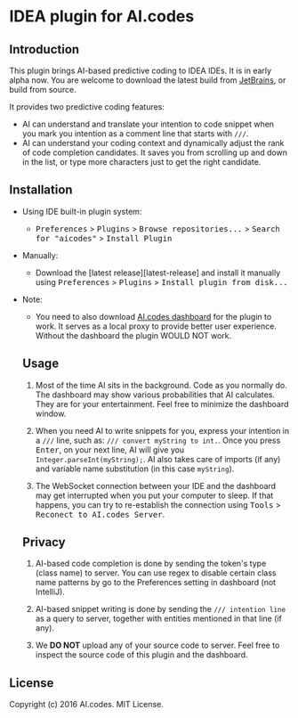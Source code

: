 IDEA plugin for AI.codes
===========================


Introduction
------------

This plugin brings AI-based predictive coding to IDEA IDEs. It is in early alpha now. You are welcome to download the latest build from [JetBrains](https://plugins.jetbrains.com/plugin/9203), or build from source.

It provides two predictive coding features:

* AI can understand and translate your intention to code snippet when you mark you intention as a comment line that starts with `///`.
* AI can understand your coding context and dynamically adjust the rank of code completion candidates. It saves you from scrolling up and down in the list, or type more characters just to get the right candidate.


Installation
------------

- Using IDE built-in plugin system:
  - <kbd>Preferences</kbd> > <kbd>Plugins</kbd> > <kbd>Browse repositories...</kbd> > <kbd>Search for "aicodes"</kbd> > <kbd>Install Plugin</kbd>
- Manually:
  - Download the [latest release][latest-release] and install it manually using <kbd>Preferences</kbd> > <kbd>Plugins</kbd> > <kbd>Install plugin from disk...</kbd>
- Note:
  - You need to also download [AI.codes dashboard](https://github.com/aicodes/dashboard) for the plugin to work. It serves as a local proxy to provide better user experience. Without the dashboard the plugin WOULD NOT work.



  Usage
  -----

  1. Most of the time AI sits in the background. Code as you normally do. The dashboard may show various probabilities that AI calculates. They are for your entertainment. Feel free to minimize the dashboard window.

  2. When you need AI to write snippets for you, express your intention in a `///` line, such as:
  `/// convert myString to int.`. Once you press <kbd>Enter</kbd>, on your next line, AI will give you
  `Integer.parseInt(myString);`. AI also takes care of imports (if any) and variable name substitution (in this case `myString`).

  3. The WebSocket connection between your IDE and the dashboard may get interrupted when you put your computer to sleep. If that happens, you can try to re-establish the connection using <kbd>Tools</kbd> > <kbd>Reconect to AI.codes Server</kbd>.

  Privacy
  -------

  1. AI-based code completion is done by sending the token's type (class name) to server. You can use regex to disable certain class name patterns by go to the Preferences setting in dashboard (not IntelliJ).

  2. AI-based snippet writing is done by sending the `/// intention line` as a query to server, together with entities mentioned in that line (if any).

  3. We **DO NOT** upload any of your source code to server. Feel free to inspect the source code of this plugin and the dashboard.


License
-------

Copyright (c) 2016 AI.codes. MIT License.
